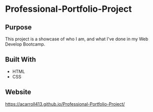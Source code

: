 # Professional-Portfolio-Project

## Purpose
This project is a showcase of who I am, and what I've done in my Web Develop Bootcamp.

## Built With
* HTML
* CSS

## Website
https://acarroll413.github.io/Professional-Portfolio-Project/